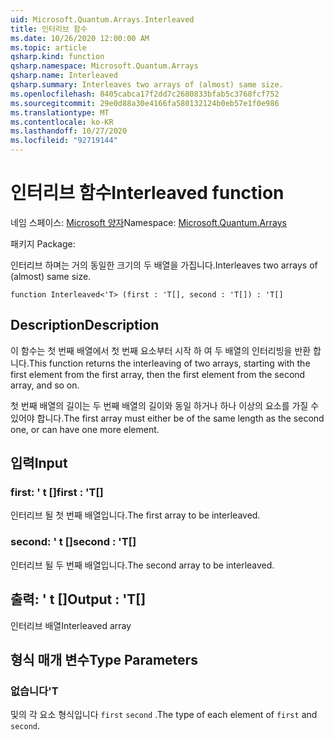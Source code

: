 ```yaml
---
uid: Microsoft.Quantum.Arrays.Interleaved
title: 인터리브 함수
ms.date: 10/26/2020 12:00:00 AM
ms.topic: article
qsharp.kind: function
qsharp.namespace: Microsoft.Quantum.Arrays
qsharp.name: Interleaved
qsharp.summary: Interleaves two arrays of (almost) same size.
ms.openlocfilehash: 8405cabca17f2dd7c2680833bfab5c3768fcf752
ms.sourcegitcommit: 29e0d88a30e4166fa580132124b0eb57e1f0e986
ms.translationtype: MT
ms.contentlocale: ko-KR
ms.lasthandoff: 10/27/2020
ms.locfileid: "92719144"
---
```

# <a name="interleaved-function"></a><span data-ttu-id="1d2f6-102">인터리브 함수</span><span class="sxs-lookup"><span data-stu-id="1d2f6-102">Interleaved function</span></span>

<span data-ttu-id="1d2f6-103">네임 스페이스: [Microsoft 양자](xref:Microsoft.Quantum.Arrays)</span><span class="sxs-lookup"><span data-stu-id="1d2f6-103">Namespace: [Microsoft.Quantum.Arrays](xref:Microsoft.Quantum.Arrays)</span></span>

<span data-ttu-id="1d2f6-104">패키지 [](https://nuget.org/packages/)</span><span class="sxs-lookup"><span data-stu-id="1d2f6-104">Package: [](https://nuget.org/packages/)</span></span>


<span data-ttu-id="1d2f6-105">인터리브 하며는 거의 동일한 크기의 두 배열을 가집니다.</span><span class="sxs-lookup"><span data-stu-id="1d2f6-105">Interleaves two arrays of (almost) same size.</span></span>

```qsharp
function Interleaved<'T> (first : 'T[], second : 'T[]) : 'T[]
```


## <a name="description"></a><span data-ttu-id="1d2f6-106">Description</span><span class="sxs-lookup"><span data-stu-id="1d2f6-106">Description</span></span>

<span data-ttu-id="1d2f6-107">이 함수는 첫 번째 배열에서 첫 번째 요소부터 시작 하 여 두 배열의 인터리빙을 반환 합니다.</span><span class="sxs-lookup"><span data-stu-id="1d2f6-107">This function returns the interleaving of two arrays, starting with the first element from the first array, then the first element from the second array, and so on.</span></span>

<span data-ttu-id="1d2f6-108">첫 번째 배열의 길이는 두 번째 배열의 길이와 동일 하거나 하나 이상의 요소를 가질 수 있어야 합니다.</span><span class="sxs-lookup"><span data-stu-id="1d2f6-108">The first array must either be of the same length as the second one, or can have one more element.</span></span>

## <a name="input"></a><span data-ttu-id="1d2f6-109">입력</span><span class="sxs-lookup"><span data-stu-id="1d2f6-109">Input</span></span>

### <a name="first--t"></a><span data-ttu-id="1d2f6-110">first: ' t []</span><span class="sxs-lookup"><span data-stu-id="1d2f6-110">first : 'T[]</span></span>

<span data-ttu-id="1d2f6-111">인터리브 될 첫 번째 배열입니다.</span><span class="sxs-lookup"><span data-stu-id="1d2f6-111">The first array to be interleaved.</span></span>


### <a name="second--t"></a><span data-ttu-id="1d2f6-112">second: ' t []</span><span class="sxs-lookup"><span data-stu-id="1d2f6-112">second : 'T[]</span></span>

<span data-ttu-id="1d2f6-113">인터리브 될 두 번째 배열입니다.</span><span class="sxs-lookup"><span data-stu-id="1d2f6-113">The second array to be interleaved.</span></span>



## <a name="output--t"></a><span data-ttu-id="1d2f6-114">출력: ' t []</span><span class="sxs-lookup"><span data-stu-id="1d2f6-114">Output : 'T[]</span></span>

<span data-ttu-id="1d2f6-115">인터리브 배열</span><span class="sxs-lookup"><span data-stu-id="1d2f6-115">Interleaved array</span></span>

## <a name="type-parameters"></a><span data-ttu-id="1d2f6-116">형식 매개 변수</span><span class="sxs-lookup"><span data-stu-id="1d2f6-116">Type Parameters</span></span>

### <a name="t"></a><span data-ttu-id="1d2f6-117">없습니다</span><span class="sxs-lookup"><span data-stu-id="1d2f6-117">'T</span></span>

<span data-ttu-id="1d2f6-118">및의 각 요소 형식입니다 `first` `second` .</span><span class="sxs-lookup"><span data-stu-id="1d2f6-118">The type of each element of `first` and `second`.</span></span>